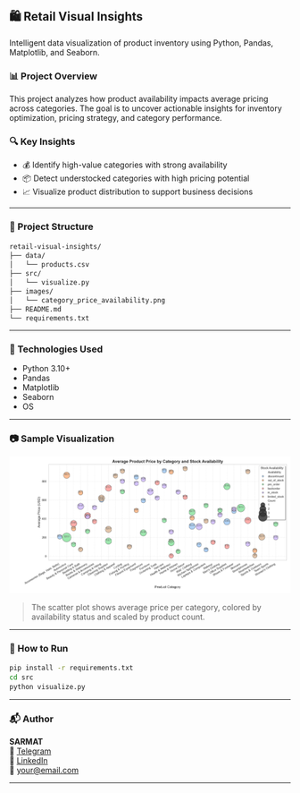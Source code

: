 ## 🛍️ Retail Visual Insights

Intelligent data visualization of product inventory using Python, Pandas, Matplotlib, and Seaborn.

### 📊 Project Overview

This project analyzes how product availability impacts average pricing across categories. The goal is to uncover actionable insights for inventory optimization, pricing strategy, and category performance.

### 🔍 Key Insights

- 💰 Identify high-value categories with strong availability
- 📦 Detect understocked categories with high pricing potential
- 📈 Visualize product distribution to support business decisions

---

### 📁 Project Structure

```
retail-visual-insights/
├── data/
│   └── products.csv
├── src/
│   └── visualize.py
├── images/
│   └── category_price_availability.png
├── README.md
└── requirements.txt
```

---

### 🧪 Technologies Used

- Python 3.10+
- Pandas
- Matplotlib
- Seaborn
- OS

---

### 📷 Sample Visualization

![category_price_availability](images/category_price_availability.png)

> The scatter plot shows average price per category, colored by availability status and scaled by product count.

---

### 🚀 How to Run

```bash
pip install -r requirements.txt
cd src
python visualize.py
```

---

### 📬 Author

**SARMAT**  
🔗 [Telegram](https://t.me/your_username)  
🔗 [LinkedIn](https://linkedin.com/in/your-profile)  
📧 your@email.com

---

